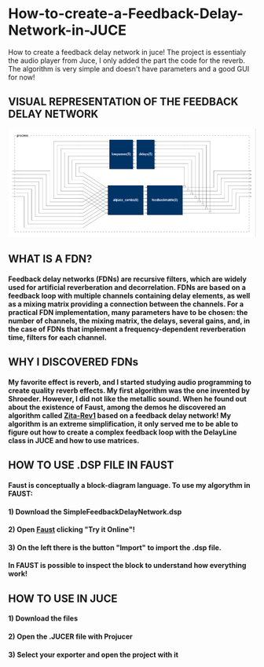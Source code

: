 # How-to-create-a-Feedback-Delay-Network-in-JUCE
How to create a feedback delay network in juce! The project is essentialy the audio player from Juce, I only added the part the code for the reverb. The algorithm is very simple and doesn't have parameters and a good GUI for now!

## VISUAL REPRESENTATION OF THE FEEDBACK DELAY NETWORK
<img src="SimpleFeedbackDelayNetwork/Faust, .exe, wav/VISUAL REPRESENTATION OF THE ALGORITHM (FROM FAUST).png" alt="Employee data" title="Employee Data title">

## WHAT IS A FDN?
#### Feedback delay networks (FDNs) are recursive filters, which are widely used for artificial reverberation and decorrelation.        FDNs are based on a feedback loop with multiple channels containing delay elements, as well as a mixing matrix providing a connection between the channels. For a practical FDN implementation, many parameters have to be chosen: the number of channels, the mixing matrix, the delays, several gains, and, in the case of FDNs that implement a frequency-dependent reverberation time, filters for each channel. 

## WHY I DISCOVERED FDNs
#### My favorite effect is reverb, and I started studying audio programming to create quality reverb effects. My first algorithm was the one invented by Shroeder. However, I did not like the metallic sound. When he found out about the existence of Faust, among the demos he discovered an algorithm called [Zita-Rev1](https://www.dsprelated.com/freebooks/pasp/Zita_Rev1.html) based on a feedback delay network! My algorithm is an extreme simplification, it only served me to be able to figure out how to create a complex feedback loop with the DelayLine class in JUCE and how to use matrices.

## HOW TO USE .DSP FILE IN FAUST
#### Faust is conceptually a block-diagram language. To use my algorythm in FAUST:
#### 1) Download the SimpleFeedbackDelayNetwork.dsp
#### 2) Open [Faust](https://faust.grame.fr/) clicking "Try it Online"!
#### 3) On the left there is the button "Import" to import the .dsp file.  

#### In FAUST is possible to inspect the block to understand how everything work!

## HOW TO USE IN JUCE
#### 1) Download the files
#### 2) Open the .JUCER file with Projucer
#### 3) Select your exporter and open the project with it




